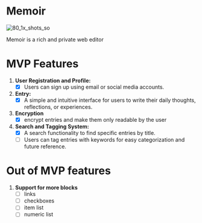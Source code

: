 # Memoir

![80_1x_shots_so](https://github.com/user-attachments/assets/341d2c45-dc62-4966-a573-37396612e1c8)

Memoir is a rich and private web editor

# MVP Features

1. **User Registration and Profile:**
   - [x] Users can sign up using email or social media accounts.
2. **Entry:**
   - [x] A simple and intuitive interface for users to write their daily thoughts, reflections, or experiences.
3. **Encryption**
   - [x] encrypt entries and make them only readable by the user
4. **Search and Tagging System:**
   - [x] A search functionality to find specific entries by title.
   - [ ] Users can tag entries with keywords for easy categorization and future reference.

# Out of MVP features

1. **Support for more blocks**
   - [ ] links
   - [ ] checkboxes
   - [ ] item list
   - [ ] numeric list
